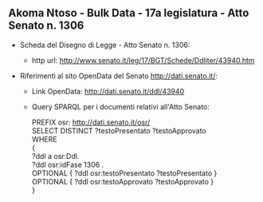 ## Akoma Ntoso - Bulk Data - 17a legislatura - Atto Senato n. 1306 ##

* Scheda del Disegno di Legge - Atto Senato n. 1306:
	* http url: http://www.senato.it/leg/17/BGT/Schede/Ddliter/43940.htm

* Riferimenti al sito OpenData del Senato http://dati.senato.it/:
	* Link OpenData: http://dati.senato.it/ddl/43940
	* Query SPARQL per i documenti relativi all'Atto Senato:

        PREFIX osr: <http://dati.senato.it/osr/>  
		SELECT DISTINCT ?testoPresentato ?testoApprovato  
		WHERE  
		{  
		    ?ddl a osr:Ddl.  
		    ?ddl osr:idFase 1306 .  
		    OPTIONAL { ?ddl osr:testoPresentato ?testoPresentato }  
		    OPTIONAL { ?ddl osr:testoApprovato ?testoApprovato }  
		}
		